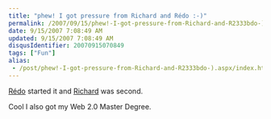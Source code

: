 ```yaml
---
title: "phew! I got pressure from Richard and Rédo :-)"
permalink: /2007/09/15/phew!-I-got-pressure-from-Richard-and-R2333bdo-)/
date: 9/15/2007 7:08:49 AM
updated: 9/15/2007 7:08:49 AM
disqusIdentifier: 20070915070849
tags: ["Fun"]
alias:
 - /post/phew!-I-got-pressure-from-Richard-and-R2333bdo-).aspx/index.html
---
```

<script type="text/javascript" src="http://web20.designinterviews.com/badge.php?_web=40890ae62590fb25be72723e&_20=efeb29d16e49ae93ada4793e137672fc"></script> 

[Rédo](http://blogs.codes-sources.com/redo/archive/2007/09/14/je-suis-joueur-en-web-2-0-puis-c-est-vendredi.aspx) started it and [Richard](http://blogs.codes-sources.com/richardc/archive/2007/09/14/web-2-0-quizz.aspx) was second.
<!-- more -->

Cool I also got my Web 2.0 Master Degree.
